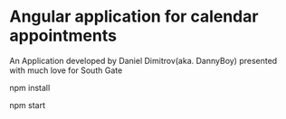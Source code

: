 # Angular application for calendar appointments

An Application developed by Daniel Dimitrov(aka. DannyBoy) presented with much love for South Gate 

npm install
 
npm start
